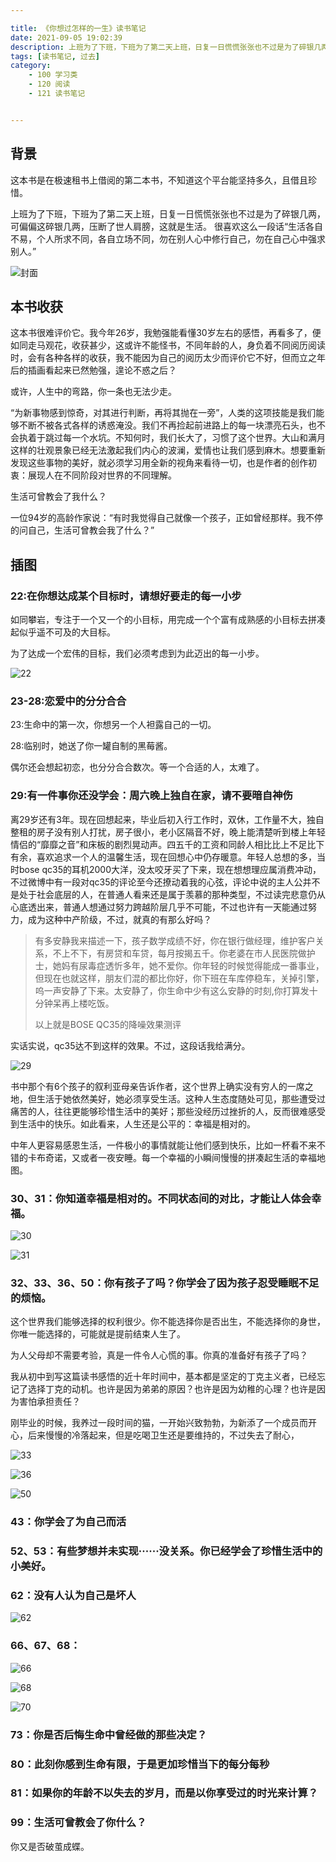 ```yaml
---

title: 《你想过怎样的一生》读书笔记
date: 2021-09-05 19:02:39
description: 上班为了下班，下班为了第二天上班，日复一日慌慌张张也不过是为了碎银几两，可偏偏这碎银几两，压断了世人肩膀，这就是生活。
tags: [读书笔记, 过去]
category:
    - 100 学习类
    - 120 阅读
    - 121 读书笔记


---
```


## 背景

这本书是在极速租书上借阅的第二本书，不知道这个平台能坚持多久，且借且珍惜。

上班为了下班，下班为了第二天上班，日复一日慌慌张张也不过是为了碎银几两，可偏偏这碎银几两，压断了世人肩膀，这就是生活。 很喜欢这么一段话“生活各自不易，个人所求不同，各自立场不同，勿在别人心中修行自己，勿在自己心中强求别人。” 

![封面](https://cdn.jsdelivr.net/gh/Xiaolong00/raines-photo@master/blog/WechatIMG30.6ha7hfz8m1c0.jpeg)

## 本书收获

这本书很难评价它。我今年26岁，我勉强能看懂30岁左右的感悟，再看多了，便如同走马观花，收获甚少，这或许不能怪书，不同年龄的人，身负着不同阅历阅读时，会有各种各样的收获，我不能因为自己的阅历太少而评价它不好，但而立之年后的插画看起来已然勉强，遑论不惑之后？

或许，人生中的弯路，你一条也无法少走。

“为新事物感到惊奇，对其进行判断，再将其抛在一旁”，人类的这项技能是我们能够不断不被各式各样的诱惑淹没。我们不再捡起前进路上的每一块漂亮石头，也不会执着于跳过每一个水坑。不知何时，我们长大了，习惯了这个世界。大山和满月这样的壮观景象已经无法激起我们内心的波澜，爱情也让我们感到麻木。想要重新发现这些事物的美好，就必须学习用全新的视角来看待一切，也是作者的创作初衷：展现人在不同阶段对世界的不同理解。

生活可曾教会了我什么？

一位94岁的高龄作家说：“有时我觉得自己就像一个孩子，正如曾经那样。我不停的问自己，生活可曾教会我了什么？”

## 插图

### 22:在你想达成某个目标时，请想好要走的每一小步

如同攀岩，专注于一个又一个的小目标，用完成一个个富有成熟感的小目标去拼凑起似乎遥不可及的大目标。

为了达成一个宏伟的目标，我们必须考虑到为此迈出的每一小步。

![22](https://cdn.jsdelivr.net/gh/Xiaolong00/raines-photo@master/blog/311630843335_.sx6a2lgj028.jpg)

### 23-28:恋爱中的分分合合

23:生命中的第一次，你想另一个人袒露自己的一切。

28:临别时，她送了你一罐自制的黑莓酱。

偶尔还会想起初恋，也分分合合数次。等一个合适的人，太难了。

### 29:有一件事你还没学会：周六晚上独自在家，请不要暗自神伤

离29岁还有3年。现在回想起来，毕业后初入行工作时，双休，工作量不大，独自整租的房子没有别人打扰，房子很小，老小区隔音不好，晚上能清楚听到楼上年轻情侣的“靡靡之音”和床板的剧烈晃动声。四五千的工资和同龄人相比比上不足比下有余，喜欢追求一个人的温馨生活，现在回想心中仍存暖意。年轻人总想的多，当时bose qc35的耳机2000大洋，没太咬牙买了下来，现在想想理应属消费冲动，不过微博中有一段对qc35的评论至今还撩动着我的心弦，评论中说的主人公并不是处于社会底层的人，在普通人看来还是属于羡慕的那种类型，不过读完悲意仍从心底透出来，普通人想通过努力跨越阶层几乎不可能，不过也许有一天能通过努力，成为这种中产阶级，不过，就真的有那么好吗？

> 有多安静我来描述一下，孩子数学成绩不好，你在银行做经理，维护客户关系，不上不下，有房贷和车贷，每月按揭五千。你老婆在市人民医院做护士，她妈有尿毒症透忻多年，她不爱你。你年轻的时候觉得能成一番事业，但现在也就这样，朋友们混的都比你好，你下班在车库停稳车，关掉引擎，呜一声安静了下来。太安静了，你生命中少有这么安静的时刻,你打算发十分钟呆再上楼吃饭。
>
> 以上就是BOSE QC35的降噪效果测评

实话实说，qc35达不到这样的效果。不过，这段话我给满分。

![29](https://cdn.jsdelivr.net/gh/Xiaolong00/raines-photo@master/blog/WechatIMG32.2tev49pnhou0.jpeg)



书中那个有6个孩子的叙利亚母亲告诉作者，这个世界上确实没有穷人的一席之地，但生活于她依然美好，她必须享受生活。这种人生态度随处可见，那些遭受过痛苦的人，往往更能够珍惜生活中的美好；那些没经历过挫折的人，反而很难感受到生活中的快乐。如此看来，人生还是公平的：幸福是相对的。

中年人更容易感恩生活，一件极小的事情就能让他们感到快乐，比如一杯看不来不错的卡布奇诺，又或者一夜安睡。每一个幸福的小瞬间慢慢的拼凑起生活的幸福地图。

### 30、31：你知道幸福是相对的。不同状态间的对比，才能让人体会幸福。





![30](https://cdn.jsdelivr.net/gh/Xiaolong00/raines-photo@master/blog/WechatIMG33.5twc9i82e2k0.jpeg)

![31](https://cdn.jsdelivr.net/gh/Xiaolong00/raines-photo@master/blog/WechatIMG34.27xmk1r489wk.jpeg)

### 32、33、36、50：你有孩子了吗？你学会了因为孩子忍受睡眠不足的烦恼。

这个世界我们能够选择的权利很少。你不能选择你是否出生，不能选择你的身世，你唯一能选择的，可能就是提前结束人生了。

为人父母却不需要考验，真是一件令人心慌的事。你真的准备好有孩子了吗？

我从初中到写这篇读书感悟的近十年时间中，基本都是坚定的丁克主义者，已经忘记了选择丁克的动机。也许是因为弟弟的原因？也许是因为幼稚的心理？也许是因为害怕承担责任？

刚毕业的时候，我养过一段时间的猫，一开始兴致勃勃，为新添了一个成员而开心，后来慢慢的冷落起来，但是吃喝卫生还是要维持的，不过失去了耐心，

![33](https://cdn.jsdelivr.net/gh/Xiaolong00/raines-photo@master/blog/WechatIMG35.19a35la9f4g0.jpeg)

![36](https://cdn.jsdelivr.net/gh/Xiaolong00/raines-photo@master/blog/WechatIMG36.1jbxxy7sohr4.jpeg)

![50](https://cdn.jsdelivr.net/gh/Xiaolong00/raines-photo@master/blog/WechatIMG37.333q070oi9u0.jpeg)

### 43：你学会了为自己而活

### 52、53：有些梦想并未实现······没关系。你已经学会了珍惜生活中的小美好。

### 62：没有人认为自己是坏人

![62](https://cdn.jsdelivr.net/gh/Xiaolong00/raines-photo@master/blog/WechatIMG38.gby08itue60.jpeg)

### 66、67、68：

![66](https://cdn.jsdelivr.net/gh/Xiaolong00/raines-photo@master/blog/WechatIMG39.jfwc2ex6ywo.jpeg)

![68](https://cdn.jsdelivr.net/gh/Xiaolong00/raines-photo@master/blog/WechatIMG40.4e9jc7guceq0.jpeg)

![70](https://cdn.jsdelivr.net/gh/Xiaolong00/raines-photo@master/blog/WechatIMG41.5bxxa4krygk0.jpeg)

### 73：你是否后悔生命中曾经做的那些决定？

### 80：此刻你感到生命有限，于是更加珍惜当下的每分每秒

### 81：如果你的年龄不以失去的岁月，而是以你享受过的时光来计算？

### 99：生活可曾教会了你什么？

你又是否破茧成蝶。

